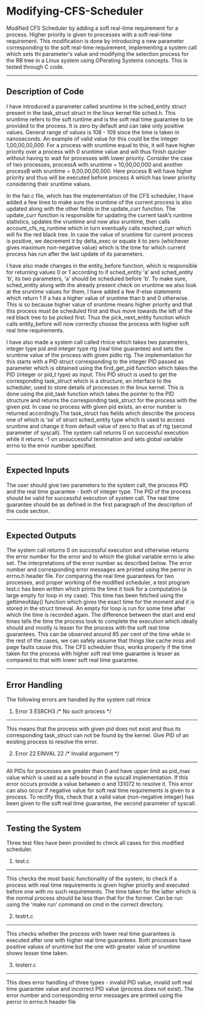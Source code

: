 # Modifying-CFS-Scheduler
Modified CFS Scheduler by adding a soft real-time requirement for a process. Higher priority is given to processes with a soft real-time requirement. This modification is done by introducing a new parameter corresponding to the soft real-time requirement, implementing a system call which sets thi parameter's value and modifying the selection process for the RB tree in a Linux system using OPerating Systems concepts. This is tested through C code.

------------------------------------------------------------------------------------------------------------------------------------------------------------------------------
Description of Code
------------------------------------------------------------------------------------------------------------------------------------------------------------------------------
I have introduced a parameter called sruntime in the sched_entity struct present in the
task_struct struct in the linux kernel file sched.h. This sruntime refers to the soft runtime and
is the soft real time guarantee to be provided to the process. It is zero by default and can take
only positive values. General range of values is 108 - 109 since the time is taken in nanoseconds.
An example of valid value for this could be the integer 1,00,00,00,000. For a process with
sruntime equal to this, it will have higher priority over a process with 0 sruntime value and will
thus finish quicker without having to wait for processes with lower priority. Consider the case
of two processes, processA with sruntime = 10,00,00,000 and another processB with sruntime =
9,00,00,00,000. Here process B will have higher priority and thus will be executed before
process A which has lower priority considering their sruntime values.

In the fair.c file, which has the implementation of the CFS scheduler, I have added a few lines
to make sure the sruntime of the current process is also updated along with the other fields in
the update_curr function. The update_curr function is responsible for updating the current
taskʼs runtime statistics, updates the vruntime and now also sruntime, then calls
account_cfs_rq_runtime which in turn eventually calls resched_curr which will fix the red
black tree. In case the value of sruntime for current process is positive, we decrement it by
delta_exec or equate it to zero (whichever gives maximum non-negative value) which is the
time for which current process has run after the last update of its parameters.

I have also made changes in the entity_before function, which is responsible for returning
values 0 or 1 according to if sched_entity ʻaʼ and sched_entity ʻbʼ, its two parameters, ʻaʼ should
be scheduled before ʻbʼ. To make sure, sched_entity along with the already present check on
vruntime we also look at the sruntime values for them, I have added a few if-else statements
which return 1 if a has a higher value of sruntime than b and 0 otherwise. This is so because
higher value of sruntime means higher priority and that this process must be scheduled first
and thus move towards the left of the red black tree to be picked first. Thus the
pick_next_entity function which calls entity_before will now correctly choose the process with
higher soft real time requirements.

I have also made a system call called rtnice which takes two parameters, integer type pid and
integer type rtg (real time guarantee) and sets the sruntime value of the process with given pidto rtg. The implementation for this starts with a PID struct corresponding to the integer PID passed as parameter which is obtained using the find_get_pid function which takes the PID
(integer or pid_t type) as input. This PID struct is used to get the corresponding task_struct
which is a structure, an interface to the scheduler, used to store details of processes in the
linux kernel. This is done using the pid_task function which takes the pointer to the PID
structure and returns the corresponding task_struct for the process with the given pid. In case
no process with
given pid exists, an error number is returned accordingly.The task_struct has fields which
describe the process one of which is ʻseʼ of struct sched_entity type which is used to access
sruntime and change it from default value of zero to that as of rtg (second parameter of
syscall). The system call returns 0 on successful execution while it returns -1 on unsuccessful
termination and sets global variable errno to the error number specified.

------------------------------------------------------------------------------------------------------------------------------------------------------------------------------
Expected Inputs
------------------------------------------------------------------------------------------------------------------------------------------------------------------------------
The user should give two parameters to the system call, the process PID and the real time
guarantee - both of integer type. The PID of the process should be valid for successful
execution of system call. The real time guarantee should be as defined in the first paragraph of
the description of the code section.

------------------------------------------------------------------------------------------------------------------------------------------------------------------------------
Expected Outputs
------------------------------------------------------------------------------------------------------------------------------------------------------------------------------
The system call returns 0 on successful execution and otherwise returns the error
number for the error and to which the global variable errno is also set. The interpretations of
the error number as described below. The error number and corresponding error messages
are printed using the perror in errno.h header file.
For comparing the real time guarantees for two processes, and proper working of the modified
scheduler, a test program test.c has been written which prints the time it took for a
computation (a large empty for loop in my case). This time has been fetched using the
gettimeofday() function which gives the exact time for the moment and it is stored in the struct
timeval. An empty for loop is run for some time after which the time is recorded again. The
difference between the start and end times tells the time the process took to complete the
execution which ideally should and mostly is lesser for the process with the soft real time
guarantees. This can be observed around 85 per cent of the time while in the rest of the cases,
we can safely assume that things like cache miss and page faults cause this. The CFS scheduler
thus, works properly if the time taken for the process with higher soft real time guarantee is
lesser as compared to that with lower soft real time guarantee.

------------------------------------------------------------------------------------------------------------------------------------------------------------------------------
Error Handling
------------------------------------------------------------------------------------------------------------------------------------------------------------------------------
The following errors are handled by the system call rtnice

1. Error 3  ESRCH3 /* No such process */
------------------------------------------------------------------------------------------------------------------------------------------------------------------------------
This means that the process with given pid does not exist and thus its
corresponding task_struct can not be found by the kernel. Give PID of an
existing process to resolve the error.

2. Error 22 EINVAL 22 /* Invalid argument */
------------------------------------------------------------------------------------------------------------------------------------------------------------------------------
All PIDs for processes are greater than 0 and have upper limit as pid_max value
which is used as a safe bound in the syscall implementation. If this error occurs
provide a value between o and 131072 to resolve it. This error can also occur if negative value
for soft real time requirements is given to a process. To rectify this, check that a valid value
(non-negative integer) has been given to the soft real time guarantee, the second parameter of
syscall.

------------------------------------------------------------------------------------------------------------------------------------------------------------------------------
Testing the System
------------------------------------------------------------------------------------------------------------------------------------------------------------------------------
Three test files have been provided to check all cases for this modified scheduler.

1. test.c
------------------------------------------------------------------------------------------------------------------------------------------------------------------------------
This checks the most basic functionality of the system, to check if a process with real
time requirements is given higher priority and executed before one with no such
requirements. The time taken for the latter which is the normal process should be less
than that for the former. Can be run using the ʻmake runʼ command on cmd in the
correct directory.

2. testrt.c
------------------------------------------------------------------------------------------------------------------------------------------------------------------------------
This checks whether the process with lower real time guarantees is executed after one
with higher real time guarantees. Both processes have positive values of sruntime but
the one with greater value of sruntime shows lesser time taken.

3. testerr.c
------------------------------------------------------------------------------------------------------------------------------------------------------------------------------
This does error handling of three types - invalid PID value, invalid soft real time
guarantee value and incorrect PID value (process does not exist). The error number and
corresponding error messages are printed using the perror in errno.h header file
